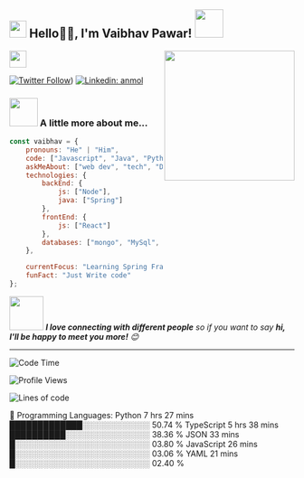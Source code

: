 <h2><img src="https://emojis.slackmojis.com/emojis/images/1531849430/4246/blob-sunglasses.gif?1531849430" width="30"/> Hello🙏🏻, I'm Vaibhav Pawar! <img src="https://media.giphy.com/media/12oufCB0MyZ1Go/giphy.gif" width="50"></h2>
<img align='right' src="https://media.giphy.com/media/M9gbBd9nbDrOTu1Mqx/giphy.gif" width="230">
</a><img src="https://media.giphy.com/media/WUlplcMpOCEmTGBtBW/giphy.gif" width="30"> 
</em></p>

[![Twitter Follow](https://img.shields.io/twitter/follow/misteranmol?label=Follow)](https://twitter.com/Pawar_Vaibhav_))
[![Linkedin: anmol](https://img.shields.io/badge/-vaibhav-blue?style=flat-square&logo=Linkedin&logoColor=white&link=https://www.linkedin.com/in/vaibhav-tukaram-pawar-2695181b8/)]([https://www.linkedin.com/in/anmol098/](https://www.linkedin.com/in/vaibhav-tukaram-pawar-2695181b8/))

### <img src="https://media.giphy.com/media/VgCDAzcKvsR6OM0uWg/giphy.gif" width="50"> A little more about me...  

```javascript
const vaibhav = {
    pronouns: "He" | "Him",
    code: ["Javascript", "Java", "Python"],
    askMeAbout: ["web dev", "tech", "DSA"],
    technologies: {
        backEnd: {
            js: ["Node"],
            java: ["Spring"]
        },
        frontEnd: {
            js: ["React"]
        },
        databases: ["mongo", "MySql", "sqlite"],
    },

    currentFocus: "Learning Spring Framework",
    funFact: "Just Write code"
};
```

<img src="https://media.giphy.com/media/LnQjpWaON8nhr21vNW/giphy.gif" width="60"> <em><b>I love connecting with different people</b> so if you want to say <b>hi, I'll be happy to meet you more!</b> 😊</em>

---
<!--START_SECTION:waka-->
![Code Time](http://img.shields.io/badge/Code%20Time-2%2C471%20hrs%2019%20mins-blue)

![Profile Views](http://img.shields.io/badge/Profile%20Views-1091-blue)

![Lines of code](https://img.shields.io/badge/From%20Hello%20World%20I%27ve%20Written-4.8%20million%20lines%20of%20code-blue)




💬 Programming Languages: 
Python                   7 hrs 27 mins       █████████████░░░░░░░░░░░░   50.74 % 
TypeScript               5 hrs 38 mins       ██████████░░░░░░░░░░░░░░░   38.36 % 
JSON                     33 mins             █░░░░░░░░░░░░░░░░░░░░░░░░   03.80 % 
JavaScript               26 mins             █░░░░░░░░░░░░░░░░░░░░░░░░   03.06 % 
YAML                     21 mins             █░░░░░░░░░░░░░░░░░░░░░░░░   02.40 % 




